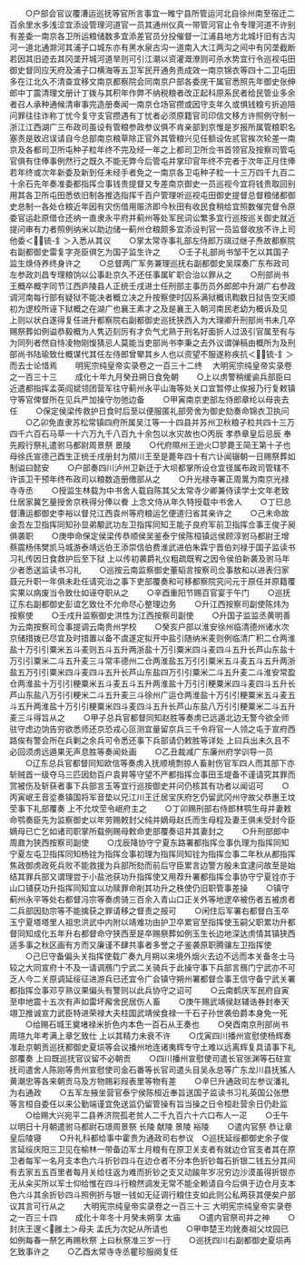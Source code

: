 <!-- { "loadSidebar": true } -->
　　○户部会官议覆漕运巡抚等官所言事宜一睢宁县所管运河北自徐州南至宿迁二百余里水多浅涩宜添设管理河道官一员其通州仪真一带管河官止令专理河道不许别有差委一南京各卫所运粮储数多宜添差官员分投催督一江浦县地方北城圩旧有古沟河一道北通滁河其浦子口城东亦有黑水泉古沟一道南入大江两沟之间中有冈垄截断若因其旧迹去其冈垄开城河道旱则可引江潮以资灌溉潦则可杀水势宜行令巡视屯田御史督同应天府及浦子口横海等五卫军民开通务责成效一南京锦衣等四十二卫屯田多在江北久不清查宜移文南京都察院会同南京户部各委庑干属官悉照先年御史张绅郎中丁震清理文册计丁拨与其积年作弊不纳税粮者改正起科原系民者给民管业多余者召人承种通候清审事完造册奏闻一南京仓场官攒或因守支年久或惧钱粮亏折追陪问罪往往诈称丁忧今复守支官攒遇有丁忧者必须原籍官司印信文移方许照例守制一浙江江西湖广三布政司虽设有管粮参政参议俱不肯亲部到京惟是岁报所属管粮职名塞责是致迟误请自今总部南京粮草除正官外其管粮兴见任额设佐贰官挨次轮差一南京及各都司卫所屯种子粒年终不完及经一年之上都司卫所佥书首领官及按察司管屯官俱有住俸事例然行之既久不能无弊今后管屯并掌印官年终不完者于次年正月住俸若年终或次年新委及新到任未经手者免之一南京各卫屯种子粒一十三万四千九百二十余石先年奏准委都指挥佥事钱贵提督又专差南京御史一员巡视今宜将钱贵取回别用其各卫所屯田悉依旧制各推选指挥千百户管理听巡视屯田御史提督总督粮储都御史总制一各处仓粮近年因有灾伤借用赈济即今秋田有收民食稍给宜照数催完督令原委官运赴原借仓还纳一直隶永平府并蓟州等处军民词讼繁多宜行巡按巡关御史就近提问审有力者照例纳米以助边储一蓟州仓粮颇多宜添设判官一员监督收放不许上司他委＜锍-釒＞入悉从其议
　　○掌太常寺事礼部左侍郎万祺过继子焘故都察院右副都御史雷复字尧臣俱乞为国子监生许之
　　○壬子礼部尚书邹干乞以其国子监生焕侍养终身许之
　　○总督两广军务兼理巡抚右副都御史吴琛奏广东布政司左参政刘昌专理粮饷以公事赴京久不还任事属旷职合治以罪从之
　　○刑部尚书王概卒概字同节江西庐陵县人正统壬戌进士任刑部主事历员外郎郎中升湖广右参政调河南每行部有疑狱不能决者概立决之升按察使时囚系满狱概讯鞫数日狱告空天顺初为逻校所诬下狱概之在湖广也襄王素才之及是襄王入朝河南民老幼为概诉及见  上则以状白遂得复任进升都察院右副都御史巡抚狭西入为大理卿升刑部尚书未几卒赐祭葬如例谥恭毅概为人隽迈刻厉有才负气尤熟于刑名好面折人过汲引官属至有与为同列者然自恃凌物刚愎猜忌人莫能当吏部尚书李秉之去外议谓弹稿由概所为及刑部尚书陆瑜致仕概谋代其任左侍郎曾翚其乡人也以资望不服遂称疾抗＜锍-釒＞而去士论惜焉
　　明宪宗纯皇帝实录卷之一百三十二终
　大明宪宗纯皇帝实录卷之一百三十三
　　成化十年九月癸丑朔日食免朝
　　○上以虏警稍缓谕兵部臣曰近遣都指挥孟英阎斌领团营军往守蓟州永平山海等处关口宜暂停止俟报乃行复敕镇守等官俾督所在见兵严加操守勿弛边备
　　○甲寅南京吏部左侍郎章纶以母丧去任
　　○保定侯梁传救护日食时后至以便服匿礼部旁舍为御史劾奏命锦衣卫执问
　　○乙卯免直隶苏松常镇四府所属吴江等一十四县并苏州卫秋粮子粒共四十三万四千六百石马草一十六万九千八百九十余包以水灾故也○丙辰  孝恭章皇后忌辰  奉先殿行祭礼遣驸马都尉周景祭  景陵
　　○代府隰州王逊火□翏薨王简王第十子也母徐氏宣德己酉生正统壬戌册封为隰川王至是薨年四十有六讣闻辍朝一日赐祭葬如制谥曰懿安
　　○户部奏四川泸州卫新迁于大坝都掌所设仓宜径属布政司管辖不许该卫干预年终布政司以粮数造册缴部从之
　　○升光禄寺署正周暠为南京光禄寺寺丞
　　○授监生林载为中书舍人载自陈其父太常寺少卿兼侍读学士文年老致仕居家冀乞量授舍京秩得分俸以餋  上念文侍从年久特授载中书舍人
　　○丁巳总督漕运都御史李裕以督兑江西袁州等府粮运乞便道归省其亲许之
　　○己未命故金吾左卫指挥同知孙显弟颙武功左卫指挥同知王能子良府军前卫指挥佥事王俊子昶俱袭职
　　○庚申命保定侯梁传恭顺侯吴鉴泰宁侯陈桓镇远侯顾淳驸马都尉王增蔡震杨伟樊凯马城游泰靖远伯王添崇信伯费淮武进伯朱霖宁晋伯刘禄于国子监读书习礼传因日食救护后至下狱  上以传初袭爵礼仪粗疏既宥之因令侯伯新袭及驸马年少者悉送监读书习礼
　　○巡按云南监察御史董韬言按察司佥事敖和以进表归家聂元升职一年俱未赴任请究治之事下吏部覆奏和可移都察院究问元于原任并原籍覆实果以病废当令致仕如诬夺职从之
　　○辛酉重阳节赐百官宴于午门
　　○巡抚辽东右副都御史彭谊乞致仕不允命尽心整理边务
　　○升江西按察司副使陈炜为按察使
　　○壬戌升监察御史洪性为江西按察司副使
　　○升国子监监丞黄明善为云南按察司佥事提调云南贵州学校
　　○癸亥户部以淮安徐州临清德州诸水次京储措拨已尽宜及时措置以备不虞遂定拟开中盐引随纳米麦则例临清广积二仓两淮盐十万引引粟米五斗麦则五斗五升两浙盐十万引粟米四斗麦四斗五升长芦山东盐十万引引粟米二斗五升麦三斗常丰德州二仓两淮盐五万引引粟米五斗麦五斗五升两浙盐五万引引粟米四斗麦四斗五升长芦山东盐四万引引粟米二斗五升麦二斗淮安常盈仓两淮盐十万引引粳粟米五斗麦五斗五升两淮盐十万引引粳粟米四斗麦四斗五升长芦山东盐八万引引粳米二斗五升麦三斗徐州广运仓两淮盐十万引引粳粟米五斗麦五斗五升两淮盐十万引引粳粟米四斗麦四斗五升长芦山东盐八万引引粳粟米二斗五升麦三斗得旨从之
　　○甲子总兵官都督同知赵胜等奏虏已远遁北边无警今欲全师驻守虑边饷告穷欲悉师还京恐戎心叵测宜量留京兵三千令将官一人领之屯于宣府西路俟有警会所在兵剿之余兵可令悉还事下兵部请仍敕胜等详处  上曰兵出未久且不必回须虏远遁果无声息胜等奏闻处画
　　○乙丑裁减广东廉州府学训导一员
　　○辽东总兵官都督同知欧信等奏虏入抚顺境剽掠人畜射伤官军四人而其部下亦斩贼首一级夺马三匹因劾百户袁昇等守望不严都指挥佥事田玉堤备不谨请究其罪而赏被伤及斩获者事下兵部言玉等宜行巡按御史并问仍核其有功者以闻诏可
　　○丙寅岷王音垽奏镇国将军音垫以兄江川王迁居宝庆府乞仍留武冈州守故父恭惠王坟茔事下礼部覆奏  上不允坟茔令岷府主之
　　○丁卯赐刑部右侍郎林鹗生母并妻敕命鹗奏臣先为监察御史以年劳赐敕封父纯并嫡母赵氏而生母程及妻王俱未受封今臣嫡母已亡乞如诸司职掌所载例赐母敕命吏部覆奏诏并其妻封之
　　○升刑部郎中周鼐为狭西按察司副使
　　○戊辰降协守宁夏东路署都指挥佥事仇理为指挥同知宁夏左屯卫指挥同知杨铨为指挥佥事初理为指挥同知铨为指挥佥事二年秋从都指挥焦政御虏政死兵败不能救援为兵部所劾而前后守臣累言边警方殷未宜逮问故至是始结其罪兵部又谓理尝于小盐池获功升指挥使又用荐升署都指挥佥事协守宁夏铨亦于山口铺获功升指挥同知宜以功赎罪命削其功升之秩使仍旧职管事差操
　　○镇守蓟州永平等处右都督冯宗等奏虏骑三百余入青山口正关外等地逻卒被伤者五被虏者二兵部因劾宗等不能擒获之罪请移之督责之报可
　　○闲住后军署右都督白玉卒玉宁夏塔塔里人祖忠洪武中内附以靖难功由护卫卒累官至指挥使玉嗣父职累功升都督同知成化五年升右都督命守狭西至是卒赐祭葬如例玉生长边地深达虏情其镇狭西适多事之秋区画有方而又廉谨不肆共事者多誉之子鉴袭原职腾骧左卫指挥使
　　○己巳守备偏头关指挥使载广奏九月朔以来境外烟火去边不远而本关备冬士马较之大同宣府十不及一请调鴈门宁武二关骑兵于此操守事下兵部言鴈门宁武亦不可乏人今二关原调延绥征进游兵已还宜令广会镇守朔州署都督佥事王信守备宁武关署都指挥佥事邓亨熟议果偏头有警则以此兵协守之诏可
　　○云南鹤庆军民府自寅至申地震十五次有声如雷坏廨舍民居伤人畜
　　○庚午赐武靖侯赵辅诰券封奉天翊卫推诚宣力武臣特进荣禄大夫柱国武靖侯食禄一千石子孙世袭伯爵本身免一死
　　○给赐石城王奠堵禄米折色内本色一百石从王奏也
　　○癸酉南京刑部尚书周瑄九年考满上章乞致仕  上以其精力未衰不许
　　○戊寅四川播州宣慰使杨辉奏准赴京朝贡巡抚都御史夏埙等会议播州地连诸夷辉专守土难以远离辉复具请事下礼部覆奏  上曰既巡抚官议留不必朝贡
　　○四川播州宣慰使司遣长官张渊等石砫宣抚司遣舍人陈刚等贵州宣慰使司金石番等长官司遣头目吴永总等广东龙川县抚猺人黄潮忠等各来朝贡马及方物赐彩叚表里等物有差
　　○辛巳升通政司左参议潘礼为右通政
　　○五军左掖坐营官泰宁侯陈桓近奉旨送国子监读书习礼英国公张懋等言桓自委任以来公勤端谨宜免送监仍留管操有旨当操之日令桓赴营余日仍赴监
　　○给赐大兴宛平二县养济院孤老贫人二千九百六十六口布人一疋
　　○壬午以明日十月朝遣驸马都尉石璟周景祭  长陵  献陵  景陵  裕陵
　　○遣内官祭  恭让章皇后陵寝
　　○升礼科都给事中霍贵为通政司右参议　○巡抚延绥都御史余子俊言延绥庆阳三卫见在榆林一带备边军士月粮有在原卫关支者有就边仓官支者其在原卫者每军一名月支本色六斗折钞四斗在边仓者不分本色折钞每石折银二钱五分其间有去家五五百里者每月关给往返为难而折钞之支又动踰年岁况穷边沙漠虽得折银亦无从籴买所以军士仰给惟在四斗行粮然调发无常不能全赖请自今后俱于边仓月支本色六斗其余折钞四斗照例折与银一钱如无征调行粮住支如此则公私两获其便矣户部议其言可行从之
　　大明宪宗纯皇帝实录卷之一百三十三
大明宪宗纯皇帝实录卷之一百三十四
　　成化十年冬十月癸未朔享  太庙
　　○遣内官祭司井之神
　　○封庆王邃＜雝土＞母夫  孟氏为次妃从所请也
　　○甲申楚王均鈋奏祖父坟园已如例每春一祭乞再赐秋祭  上曰秋祭准三岁一行
　　○巡抚四川右副都御史夏埙再乞致事许之
　　○乙酉太常寺寺丞瞿珍服阕复任
